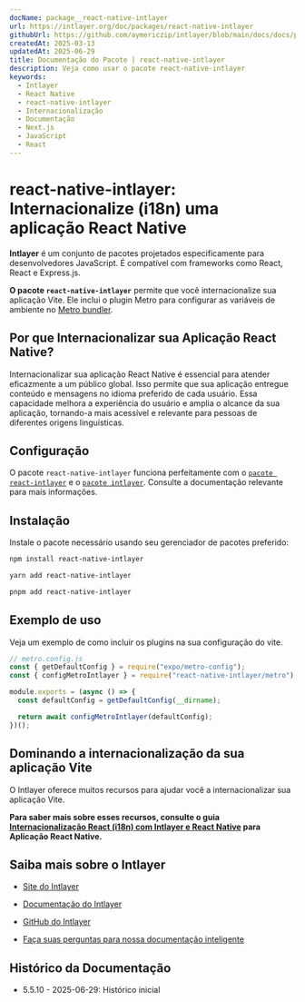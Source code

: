 ```yaml
---
docName: package__react-native-intlayer
url: https://intlayer.org/doc/packages/react-native-intlayer
githubUrl: https://github.com/aymericzip/intlayer/blob/main/docs/docs/pt/packages/react-native-intlayer/index.md
createdAt: 2025-03-13
updatedAt: 2025-06-29
title: Documentação do Pacote | react-native-intlayer
description: Veja como usar o pacote react-native-intlayer
keywords:
  - Intlayer
  - React Native
  - react-native-intlayer
  - Internacionalização
  - Documentação
  - Next.js
  - JavaScript
  - React
---
```


# react-native-intlayer: Internacionalize (i18n) uma aplicação React Native

**Intlayer** é um conjunto de pacotes projetados especificamente para desenvolvedores JavaScript. É compatível com frameworks como React, React e Express.js.

**O pacote `react-native-intlayer`** permite que você internacionalize sua aplicação Vite. Ele inclui o plugin Metro para configurar as variáveis de ambiente no [Metro bundler](https://docs.expo.dev/guides/customizing-metro/).

## Por que Internacionalizar sua Aplicação React Native?

Internacionalizar sua aplicação React Native é essencial para atender eficazmente a um público global. Isso permite que sua aplicação entregue conteúdo e mensagens no idioma preferido de cada usuário. Essa capacidade melhora a experiência do usuário e amplia o alcance da sua aplicação, tornando-a mais acessível e relevante para pessoas de diferentes origens linguísticas.

## Configuração

O pacote `react-native-intlayer` funciona perfeitamente com o [`pacote react-intlayer`](https://github.com/aymericzip/intlayer/blob/main/docs/docs/pt/packages/react-intlayer/index.md) e o [`pacote intlayer`](https://github.com/aymericzip/intlayer/blob/main/docs/docs/pt/packages/intlayer/index.md). Consulte a documentação relevante para mais informações.

## Instalação

Instale o pacote necessário usando seu gerenciador de pacotes preferido:

```bash packageManager="npm"
npm install react-native-intlayer
```

```bash packageManager="yarn"
yarn add react-native-intlayer
```

```bash packageManager="pnpm"
pnpm add react-native-intlayer
```

## Exemplo de uso

Veja um exemplo de como incluir os plugins na sua configuração do vite.

```js
// metro.config.js
const { getDefaultConfig } = require("expo/metro-config");
const { configMetroIntlayer } = require("react-native-intlayer/metro");

module.exports = (async () => {
  const defaultConfig = getDefaultConfig(__dirname);

  return await configMetroIntlayer(defaultConfig);
})();
```

## Dominando a internacionalização da sua aplicação Vite

O Intlayer oferece muitos recursos para ajudar você a internacionalizar sua aplicação Vite.

**Para saber mais sobre esses recursos, consulte o guia [Internacionalização React (i18n) com Intlayer e React Native](https://github.com/aymericzip/intlayer/blob/main/docs/docs/pt/intlayer_with_react_native+expo.md) para Aplicação React Native.**

## Saiba mais sobre o Intlayer

- [Site do Intlayer](https://intlayer.org)
- [Documentação do Intlayer](https://intlayer.org/doc)
- [GitHub do Intlayer](https://github.com/aymericzip/intlayer)

- [Faça suas perguntas para nossa documentação inteligente](https://intlayer.org/docchat)

## Histórico da Documentação

- 5.5.10 - 2025-06-29: Histórico inicial
